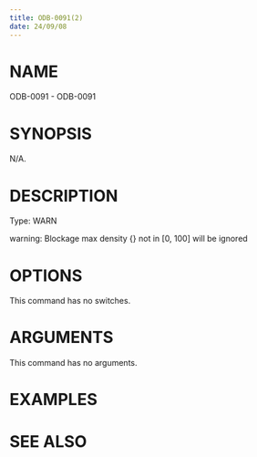 ```yaml
---
title: ODB-0091(2)
date: 24/09/08
---
```


# NAME

ODB-0091 - ODB-0091

# SYNOPSIS

N/A.

# DESCRIPTION

Type: WARN

warning: Blockage max density {} not in [0, 100] will be ignored

# OPTIONS

This command has no switches.

# ARGUMENTS

This command has no arguments.

# EXAMPLES

# SEE ALSO
